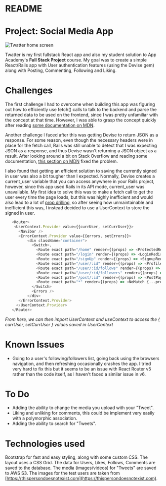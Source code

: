 # README

# Project: Social Media App

![Twatter home screen](https://i.imgur.com/imgi0e3.png)

Twatter is my first fullstack React app and also my student solution to App Academy's **Full Stack Project** course. My goal was to create a simple React/Rails app with User authentication features (using the Devise gem) along with Posting, Commenting, Following and Liking.

# Challenges

The first challenge I had to overcome when building this app was figuring out how to efficiently use fetch() calls to talk to the backend and parse the returned data to be used on the frontend, since I was pretty unfamiliar with the concept at that time. However, I was able to grasp the concept quickly after reading [some documentation on MDN](https://developer.mozilla.org/en-US/docs/Web/API/Fetch_API/Using_Fetch).

Another challenge I faced after this was getting Devise to return JSON as a response. For some reason, even though the necessary headers were in place for the fetch call, Rails was still unable to detect that I was expecting JSON as a response, and thus Devise wasn't returning a JSON object as a result. After looking around a bit on Stack Overflow and reading some documentation, [this section on MDN](https://developer.mozilla.org/en-US/docs/Web/API/Fetch_API/Using_Fetch#headers) fixed the problem.

I also found that getting an efficient solution to saving the currently signed in user was also a bit tougher than I expected. Normally, Devise creates a current_user variable that you can access anywhere in your Rails project, however, since this app used Rails in its API mode, current_user was unavailable. My first idea to solve this was to make a fetch call to get the user every time the page loads, but this was highly inefficient and would also lead to a lot of [prop drilling](https://www.geeksforgeeks.org/what-is-prop-drilling-and-how-to-avoid-it/), so after seeing how unmaintainable and inefficient this was, I instead decided to use a UserContext to store the signed in user.

```javascript
   <Router>
    <UserContext.Provider value={{currUser, setCurrUser}}>
      <Navibar />    
      <ErrorContext.Provider value={{errors, setErrors}}>
          <div className="container">
            <Switch>,
              <Route exact path="/home" render={(props) => <ProtectedRoute {...props} />} />
              <Route exact path="/login" render={(props) => <LoginRedirect {...props} />} />
              <Route exact path="/signUp" render={(props) => <SignupRedirect {...props} />} />
              <Route exact path="/user/:id" render={(props) => <ProfileRedirect {...props} />} />
              <Route exact path="/user/:id/follows" render={(props) => <UserFollows {...props} />} />         
              <Route exact path="/user/:id/followers" render={(props) => <UserFollowers {...props} />} />     
              <Route exact path="/post/:id" render={(props) => <PostPage {...props} />} />  
              <Route exact path="*" render={(props) => <NoMatch {...props} />} />
            </Switch>
            <Errors />
          </div>
      </ErrorContext.Provider>
     </UserContext.Provider>
   </Router>
```
*From here, we can then import UserContext and useContext to access the { currUser, setCurrUser } values saved in UserContext*

# Known Issues

* Going to a user's following/followers list, going back using the browsers navigation, and then refreshing occasionally crashes the app. I tried very hard to fix this but it seems to be an issue with React Router v5 rather than the code itself, as I haven't faced a similar issue in v6.

# To Do

* Adding the ability to change the media you upload with your "Tweet".
* Liking and unliking for comments, this could be implement very easily with a polymorphic association.
* Adding the ability to search for "Tweets".

# Technologies used

Bootstrap for fast and easy styling, along with some custom CSS. The layout uses a CSS Grid. The data for Users, Likes, Follows, Comments are saved to the database. The media (images/videos) for "Tweets" are saved to AWS S3. The images for the test users are taken from [https://thispersondoesnotexist.com](https://thispersondoesnotexist.com). 
 
